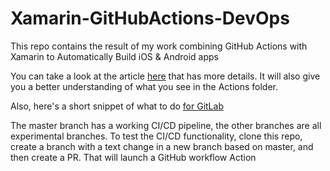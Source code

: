 # Xamarin-GitHubActions-DevOps
 This repo contains the result of my work combining GitHub Actions with Xamarin to Automatically Build iOS & Android apps

You can take a look at the article [here](https://levelup.gitconnected.com/using-github-actions-with-ios-and-android-xamarin-apps-693a93b48a61?source=friends_link&sk=cd81773f2e5a5931ae49c9362b4db795) that has more details. It will also give you a better understanding of what you see in the Actions folder.

Also, here's a short snippet of what to do [for GitLab](https://stackoverflow.com/questions/42757115/has-anyone-successfully-built-xamarin-forms-with-gitlab-ci/63233029#63233029)

The master branch has a working CI/CD pipeline, the other branches are all experimental branches. To test the CI/CD functionality, clone this repo, create a branch with a text change in a new branch based on master, and then create a PR. That will launch a GitHub workflow Action
